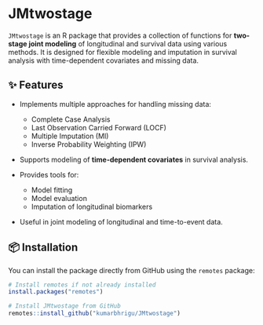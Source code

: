# JMtwostage

`JMtwostage` is an R package that provides a collection of functions for **two-stage joint modeling** of longitudinal and survival data using various methods. It is designed for flexible modeling and imputation in survival analysis with time-dependent covariates and missing data.

## ✨ Features

- Implements multiple approaches for handling missing data:
  - Complete Case Analysis
  - Last Observation Carried Forward (LOCF)
  - Multiple Imputation (MI)
  - Inverse Probability Weighting (IPW)
  
- Supports modeling of **time-dependent covariates** in survival analysis.
- Provides tools for:
  - Model fitting
  - Model evaluation
  - Imputation of longitudinal biomarkers
- Useful in joint modeling of longitudinal and time-to-event data.

## 📦 Installation

You can install the package directly from GitHub using the `remotes` package:

```r
# Install remotes if not already installed
install.packages("remotes")

# Install JMtwostage from GitHub
remotes::install_github("kumarbhrigu/JMtwostage")
